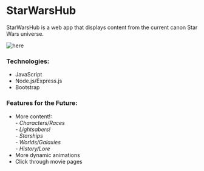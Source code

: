 # StarWarsHub
StarWarsHub is a web app that displays content from the current canon Star Wars universe.

![here](http://g.recordit.co/CkOtPqC2PU.gif)

### Technologies:
- JavaScript
- Node.js/Express.js
- Bootstrap

### Features for the Future:
- More content!:
  <br>- _Characters/Races
  <br>- Lightsabers!
  <br>- Starships
  <br>- Worlds/Galaxies
  <br>- History/Lore_
- More dynamic animations
- Click through movie pages
